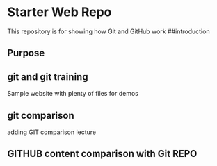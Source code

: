 # Starter Web Repo

This repository is for showing how Git and GitHub work
##introduction
## Purpose
## git and git training
Sample website with plenty of files for demos
## git comparison   
adding GIT comparison lecture

## GITHUB content comparison with Git REPO